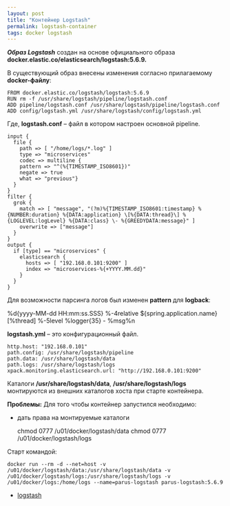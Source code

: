 ```yaml
---
layout: post
title: "Контейнер Logstash"
permalink: logstash-container
tags: docker logstash
---
```

_**Образ Logstash**_ создан на основе официального образа **docker.elastic.co/elasticsearch/logstash:5.6.9.**

В существующий образ внесены изменения согласно прилагаемому **docker-файлy**:

    FROM docker.elastic.co/logstash/logstash:5.6.9     
    RUN rm -f /usr/share/logstash/pipeline/logstash.conf  
    ADD pipeline/logstash.conf /usr/share/logstash/pipeline/logstash.conf  
    ADD config/logstash.yml /usr/share/logstash/config/logstash.yml

Где,
**logstash.conf** – файл в котором настроен основной pipeline.

    input {  
      file {  
        path => [ "/home/logs/*.log" ]  
        type => "microservices"  
        codec => multiline {  
        pattern => "^(%{TIMESTAMP_ISO8601})"  
        negate => true  
        what => "previous"}
      }
    }  
    filter {  
      grok {  
        match => [ "message", "(?m)%{TIMESTAMP_ISO8601:timestamp} %{NUMBER:duration} %{DATA:application} \[%{DATA:thread}\] %{LOGLEVEL:logLevel} %{DATA:class} \- %{GREEDYDATA:message}" ] 
        overwrite => ["message"] 
      } 
    }  
    output { 
      if [type] == "microservices" {  
        elasticsearch {  
          hosts => [ "192.168.0.101:9200" ]  
          index => "microservices-%{+YYYY.MM.dd}"  
        }  
      }  
    }

Для возможности парсинга логов был изменен **pattern** для **logback**:

%d{yyyy-MM-dd HH:mm:ss.SSS} %-4relative ${spring.application.name} [%thread] %-5level %logger{35} - %msg%n

**logstash.yml** – это конфигурационный файл.
    
    http.host: "192.168.0.101"  
    path.config: /usr/share/logstash/pipeline  
    path.data: /usr/share/logstash/data  
    path.logs: /usr/share/logstash/logs  
    xpack.monitoring.elasticsearch.url: "http://192.168.0.101:9200"

Каталоги **/usr/share/logstash/data**, **/usr/share/logstash/logs** монтируются из внешних каталогов хоста при старте контейнера.

**Проблемы:**
Для того чтобы контейнер запустился необходимо:
-   дать права на монтируемые каталоги

    chmod 0777 /u01/docker/logstash/data
    chmod 0777 /u01/docker/logstash/logs

Старт командой:

    docker run --rm -d --net=host -v /u01/docker/logstash/data:/usr/share/logstash/data -v /u01/docker/logstash/logs:/usr/share/logstash/logs -v /u01/docker/logs:/home/logs --name=parus-logstash parus-logstash:5.6.9

- [logstash](https://github.com/OlgaFedorova/dockers/tree/master/logstash)

